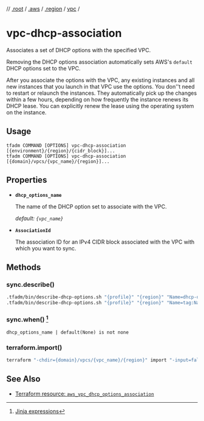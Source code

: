 // [.root](../root.md) / [.aws](./aws.md) / [.region](./region.md) / [vpc](./vpc.md) /

# vpc-dhcp-association

Associates a set of DHCP options with the specified VPC.

Removing the DHCP options association automatically sets AWS's `default` DHCP options set to the VPC.

After you associate the options with the VPC, any existing instances and all new instances that you launch in that VPC use the options. You don''t need to restart or relaunch the instances. They automatically pick up the changes within a few hours, depending on how frequently the instance renews its DHCP lease. You can explicitly renew the lease using the operating system on the instance.

## Usage

```
tfadm COMMAND [OPTIONS] vpc-dhcp-association [{environment}/{region}/{cidr_block}]...
tfadm COMMAND [OPTIONS] vpc-dhcp-association [{domain}/vpcs/{vpc_name}/{region}]...
```

## Properties

- **`dhcp_options_name`**

  The name of the DHCP option set to associate with the VPC.

  *default: `{vpc_name}`*

- **`AssociationId`**

  The association ID for an IPv4 CIDR block associated with the VPC with which you want to sync.

## Methods

### sync.describe()

```bash
.tfadm/bin/describe-dhcp-options.sh "{profile}" "{region}" "Name=dhcp-options-id,Values={DhcpOptionsId}" || \
.tfadm/bin/describe-dhcp-options.sh "{profile}" "{region}" "Name=tag:Name,Values={dhcp_options_name}"
```

### sync.when() [^1]

```
dhcp_options_name | default(None) is not none
```

### terraform.import()

```bash
terraform "-chdir={domain}/vpcs/{vpc_name}/{region}" import "-input=false" "aws_vpc_dhcp_options_association.this" "{VpcId}"
```

## See Also

- [Terraform resource: `aws_vpc_dhcp_options_association`](https://registry.terraform.io/providers/hashicorp/aws/latest/docs/resources/vpc_dhcp_options_association)

[^1]: [Jinja expressions](https://jinja.palletsprojects.com/en/3.1.x/templates/#expressions)
